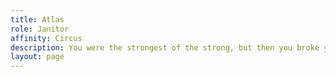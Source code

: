 ```yaml
---
title: Atlas
role: Janitor
affinity: Circus
description: You were the strongest of the strong, but then you broke your back. Even weak and crippled, you never left the show. You couldn’t marry and live a lie. Now you are the janitor and keep everything tidy. You may be outcasts, but you are not  pigs. You also take care of the young and lost ones, who remind you of yourself when you were younger. But sometimes, when the night falls, you feel regret.
layout: page
---
```

